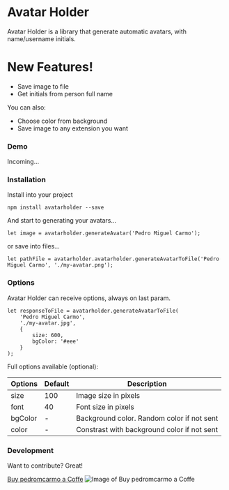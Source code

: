 # Avatar Holder

Avatar Holder is a library that generate automatic avatars, with name/username initials.

# New Features!

  - Save image to file
  - Get initials from person full name


You can also:
  - Choose color from background
  - Save image to any extension you want

### Demo

Incoming...

### Installation

Install into your project

```
npm install avatarholder --save
```

And start to generating your avatars...

```
let image = avatarholder.generateAvatar('Pedro Miguel Carmo');
```

or save into files...
```
let pathFile = avatarholder.avatarholder.generateAvatarToFile('Pedro Miguel Carmo', './my-avatar.png');
```

### Options

Avatar Holder can receive options, always on last param.
```
let responseToFile = avatarholder.generateAvatarToFile(
    'Pedro Miguel Carmo',
    './my-avatar.jpg',
    {
        size: 600,
        bgColor: '#eee'
    }
);
```

Full options available  (optional):

| Options | Default | Description |
| ------ | ------ | ------ |
| size | 100 | Image size in pixels | 
| font | 40 | Font size in pixels |
| bgColor | - | Background color. Random color if not sent |
| color | - | Constrast with background color if not sent |


### Development

Want to contribute? Great!

[Buy pedromcarmo a Coffe](https://buymeacoffee.com/pedromcarmo)
![Image of Buy pedromcarmo a Coffe](https://img.buymeacoffee.com/api/?url=aHR0cHM6Ly9pbWcuYnV5bWVhY29mZmVlLmNvbS9hcGkvP25hbWU9cGVkcm9tY2FybW8mc2l6ZT0zMDAmYmctaW1hZ2U9Ym1jJmJhY2tncm91bmQ9NUY3RkZG&creator=pedromcarmo&is_creating=developing%20some%20amazing%20code&design_code=1&design_color=%235F7FFF&slug=pedromcarmo
)
